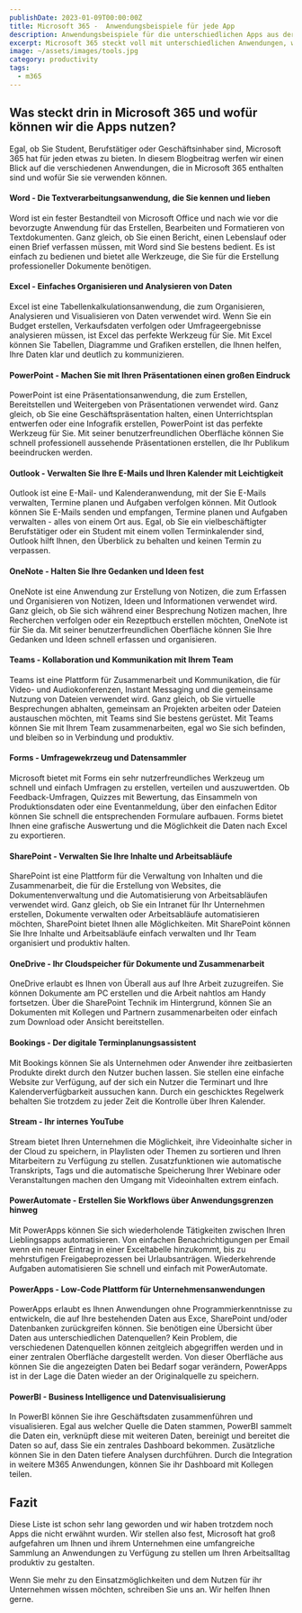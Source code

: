 ```yaml
---
publishDate: 2023-01-09T00:00:00Z
title: Microsoft 365 -  Anwendungsbeispiele für jede App
description: Anwendungsbeispiele für die unterschiedlichen Apps aus der Microsoft 365 Familie.
excerpt: Microsoft 365 steckt voll mit unterschiedlichen Anwendungen, wofür diese sich einsetzen lassen, erfahren Sie hier.
image: ~/assets/images/tools.jpg
category: productivity
tags:
  - m365
---
```


## Was steckt drin in Microsoft 365 und wofür können wir die Apps nutzen?

Egal, ob Sie Student, Berufstätiger oder Geschäftsinhaber sind, Microsoft 365 hat für jeden etwas zu bieten. In diesem Blogbeitrag werfen wir einen Blick auf die verschiedenen Anwendungen, die in Microsoft 365 enthalten sind und wofür Sie sie verwenden können.

#### Word - Die Textverarbeitungsanwendung, die Sie kennen und lieben

Word ist ein fester Bestandteil von Microsoft Office und nach wie vor die bevorzugte Anwendung für das Erstellen, Bearbeiten und Formatieren von Textdokumenten. Ganz gleich, ob Sie einen Bericht, einen Lebenslauf oder einen Brief verfassen müssen, mit Word sind Sie bestens bedient. Es ist einfach zu bedienen und bietet alle Werkzeuge, die Sie für die Erstellung professioneller Dokumente benötigen.

#### Excel - Einfaches Organisieren und Analysieren von Daten

Excel ist eine Tabellenkalkulationsanwendung, die zum Organisieren, Analysieren und Visualisieren von Daten verwendet wird. Wenn Sie ein Budget erstellen, Verkaufsdaten verfolgen oder Umfrageergebnisse analysieren müssen, ist Excel das perfekte Werkzeug für Sie. Mit Excel können Sie Tabellen, Diagramme und Grafiken erstellen, die Ihnen helfen, Ihre Daten klar und deutlich zu kommunizieren.

#### PowerPoint - Machen Sie mit Ihren Präsentationen einen großen Eindruck

PowerPoint ist eine Präsentationsanwendung, die zum Erstellen, Bereitstellen und Weitergeben von Präsentationen verwendet wird. Ganz gleich, ob Sie eine Geschäftspräsentation halten, einen Unterrichtsplan entwerfen oder eine Infografik erstellen, PowerPoint ist das perfekte Werkzeug für Sie. Mit seiner benutzerfreundlichen Oberfläche können Sie schnell professionell aussehende Präsentationen erstellen, die Ihr Publikum beeindrucken werden.

#### Outlook - Verwalten Sie Ihre E-Mails und Ihren Kalender mit Leichtigkeit

Outlook ist eine E-Mail- und Kalenderanwendung, mit der Sie E-Mails verwalten, Termine planen und Aufgaben verfolgen können. Mit Outlook können Sie E-Mails senden und empfangen, Termine planen und Aufgaben verwalten - alles von einem Ort aus. Egal, ob Sie ein vielbeschäftigter Berufstätiger oder ein Student mit einem vollen Terminkalender sind, Outlook hilft Ihnen, den Überblick zu behalten und keinen Termin zu verpassen.

#### OneNote - Halten Sie Ihre Gedanken und Ideen fest

OneNote ist eine Anwendung zur Erstellung von Notizen, die zum Erfassen und Organisieren von Notizen, Ideen und Informationen verwendet wird. Ganz gleich, ob Sie sich während einer Besprechung Notizen machen, Ihre Recherchen verfolgen oder ein Rezeptbuch erstellen möchten, OneNote ist für Sie da. Mit seiner benutzerfreundlichen Oberfläche können Sie Ihre Gedanken und Ideen schnell erfassen und organisieren.

#### Teams - Kollaboration und Kommunikation mit Ihrem Team

Teams ist eine Plattform für Zusammenarbeit und Kommunikation, die für Video- und Audiokonferenzen, Instant Messaging und die gemeinsame Nutzung von Dateien verwendet wird. Ganz gleich, ob Sie virtuelle Besprechungen abhalten, gemeinsam an Projekten arbeiten oder Dateien austauschen möchten, mit Teams sind Sie bestens gerüstet. Mit Teams können Sie mit Ihrem Team zusammenarbeiten, egal wo Sie sich befinden, und bleiben so in Verbindung und produktiv.

#### Forms - Umfragewekrzeug und Datensammler

Microsoft bietet mit Forms ein sehr nutzerfreundliches Werkzeug um schnell und einfach Umfragen zu erstellen, verteilen und auszuwertden. Ob Feedback-Umfragen, Quizzes mit Bewertung, das Einsammeln von Produktionsdaten oder eine Eventanmeldung, über den einfachen Editor können Sie schnell die entsprechenden Formulare aufbauen. Forms bietet Ihnen eine grafische Auswertung und die Möglichkeit die Daten nach Excel zu exportieren.

#### SharePoint - Verwalten Sie Ihre Inhalte und Arbeitsabläufe

SharePoint ist eine Plattform für die Verwaltung von Inhalten und die Zusammenarbeit, die für die Erstellung von Websites, die Dokumentenverwaltung und die Automatisierung von Arbeitsabläufen verwendet wird. Ganz gleich, ob Sie ein Intranet für Ihr Unternehmen erstellen, Dokumente verwalten oder Arbeitsabläufe automatisieren möchten, SharePoint bietet Ihnen alle Möglichkeiten. Mit SharePoint können Sie Ihre Inhalte und Arbeitsabläufe einfach verwalten und Ihr Team organisiert und produktiv halten.

#### OneDrive - Ihr Cloudspeicher für Dokumente und Zusammenarbeit

OneDrive erlaubt es Ihnen von Überall aus auf Ihre Arbeit zuzugreifen. Sie können Dokumente am PC erstellen und die Arbeit nahtlos am Handy fortsetzen. Über die SharePoint Technik im Hintergrund, können Sie an Dokumenten mit Kollegen und Partnern zusammenarbeiten oder einfach zum Download oder Ansicht bereitstellen.

#### Bookings - Der digitale Terminplanungsassistent

Mit Bookings können Sie als Unternehmen oder Anwender ihre zeitbasierten Produkte direkt durch den Nutzer buchen lassen. Sie stellen eine einfache Website zur Verfügung, auf der sich ein Nutzer die Terminart und Ihre Kalenderverfügbarkeit aussuchen kann. Durch ein geschicktes Regelwerk behalten Sie trotzdem zu jeder Zeit die Kontrolle über Ihren Kalender.

#### Stream - Ihr internes YouTube

Stream bietet Ihren Unternehmen die Möglichkeit, ihre Videoinhalte sicher in der Cloud zu speichern, in Playlisten oder Themen zu sortieren und Ihren Mitarbeitern zu Verfügung zu stellen. Zusatzfunktionen wie automatische Transkripts, Tags und die automatische Speicherung Ihrer Webinare oder Veranstaltungen machen den Umgang mit Videoinhalten extrem einfach.

#### PowerAutomate - Erstellen Sie Workflows über Anwendungsgrenzen hinweg

Mit PowerApps können Sie sich wiederholende Tätigkeiten zwischen Ihren Lieblingsapps automatisieren. Von einfachen Benachrichtigungen per Email wenn ein neuer Eintrag in einer Exceltabelle hinzukommt, bis zu mehrstufigen Freigabeprozessen bei Urlaubsanträgen. Wiederkehrende Aufgaben automatisieren Sie schnell und einfach mit PowerAutomate.

#### PowerApps - Low-Code Plattform für Unternehmensanwendungen

PowerApps erlaubt es Ihnen Anwendungen ohne Programmierkenntnisse zu entwickeln, die auf Ihre bestehenden Daten aus Exce, SharePoint und/oder Datenbanken zurückgreifen können. Sie benötigen eine Übersicht über Daten aus unterschiedlichen Datenquellen? Kein Problem, die verschiedenen Datenquellen können zeitgleich abgegriffen werden und in einer zentralen Oberfläche dargestellt werden. Von dieser Oberfläche aus können Sie die angezeigten Daten bei Bedarf sogar verändern, PowerApps ist in der Lage die Daten wieder an der Originalquelle zu speichern.

#### PowerBI - Business Intelligence und Datenvisualisierung

In PowerBI können Sie ihre Geschäftsdaten zusammenführen und visualisieren. Egal aus welcher Quelle die Daten stammen, PowerBI sammelt die Daten ein, verknüpft diese mit weiteren Daten, bereinigt und bereitet die Daten so auf, dass Sie ein zentrales Dashboard bekommen. Zusätzliche können Sie in den Daten tiefere Analysen durchführen. Durch die Integration in weitere M365 Anwendungen, können Sie ihr Dashboard mit Kollegen teilen.

## Fazit

Diese Liste ist schon sehr lang geworden und wir haben trotzdem noch Apps die nicht erwähnt wurden. Wir stellen also fest, Microsoft hat groß aufgefahren um Ihnen und ihrem Unternehmen eine umfangreiche Sammlung an Anwendungen zu Verfügung zu stellen um Ihren Arbeitsalltag produktiv zu gestalten.

Wenn Sie mehr zu den Einsatzmöglichkeiten und dem Nutzen für ihr Unternehmen wissen möchten, schreiben Sie uns an. Wir helfen Ihnen gerne.
